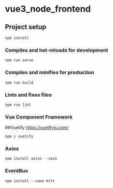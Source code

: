 # vue3_node_frontend

## Project setup
```
npm install
```

### Compiles and hot-reloads for development
```
npm run serve
```

### Compiles and minifies for production
```
npm run build
```

### Lints and fixes files
```
npm run lint
```

### Vue Component Framework
##Vuetify
https://vuetifyjs.com/
```
npm i vuetify

```

### Axios
```
npm install axios --save
```

### EventBus
```
npm install --save mitt
```